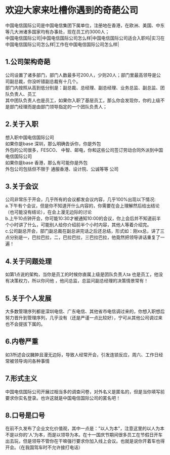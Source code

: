 # 欢迎大家来吐槽你遇到的奇葩公司

中国电信国际公司是中国电信集团下属单位，注册地在香港，在欧洲、美国、中东等几大洲诸多国家均有办事处，现在员工约3000人；   
中国电信国际公司|中国电信国际公司怎么样|中国电信国际公司适合入职吗|实习在中国电信国际公司怎么样|工作在中国电信国际公司怎么样|   

1.公司架构奇葩
---
公司设置了诸多部门，部门人数最多可200人，少则20人；部门里最高领导是公司副总裁，你没听错副总裁有十几个。  
部门内按照从高到低分别是：副总裁、总经理、副总经理、业务总监、副总监、团队负责人、员工  
其中团队负责人也是员工，如果你入职了基层员工，那么你会发现你，你的上级不是部门经理而是由部门领导指定的一个团队负责人；  

2.关于入职
---
想入职中国电信国际公司  
如果你是base 深圳，那么明确告诉你，你是外包  
外包的公司很多，FESCO、 中智、邮电，你和这些公司签订劳动合同外派到中国电信国际公司  
如果你是base 香港，那么有可能你是外包  
外包公司包括但不限于 通服香港、设计院、公诚等等 公司  

3.关于会议
---
公司非常乐于开会，几乎所有的会议都发会议内容，几乎100%出现以下情况:  
a.下午有个会议，但是你不知道开什么内容的，你需要在会上理解然后给出结论（也可能没有结论），在会上漫无边际的讨论  
b.上午10点钟开会，你可能10:30才被通知10:00的会议，你上会后并不知道前半个小时讲了什么，可能别人给你介绍前半个小时内容，其他人等着介绍完。  
c.公司副总开会，部门副总裁在副总讲完话之后还总结，形式如：刚xx总，讲了三点分别是一，巴拉巴拉，二，巴拉巴拉，三巴拉巴拉，他竟然把领导讲话重复了一遍！  

4.关于问题处理
---
如第1点说的架构，当你是员工的时候你直属上级是团队负责人ta 也是员工，他没有决策权力，所以你问他 ，他问总监，总监问副总经理的决策情景常有！  

5.关于个人发展
---
大多数管理序列都是深圳电信、广东电信、其他省市电信调过来的，你想入职想后努力晋升到管理序列，几乎没有（还是严谨一点比较好），宁可从其他公司调过来也不会提拔下属的。

6.内卷严重
---
如3所述会议臃肿且漫无边际，导致人经常开会，引发连锁反应，周六、工作日经常被领导询问各种事情  

7.形式主义
---
中国电信国际公司开展过相当多的调查问卷，对外名义是匿名的，但是当你填写前要求你实名登录。也许这就是中国电信国际公司的匿名吧！  

8.口号是口号
---
在前不久发布了企业文化价值观，其中一点是："以人为本"，注意这里的以人为本不是以你的‘人’为本，而是以领导为本。在十一国庆节期间很多员工在节假日开车出去玩，但是领导不管你在干嘛强行要求你加入线上会议。也就是说你开着车也得开会。（在我国驾车时不允许接打电话）




